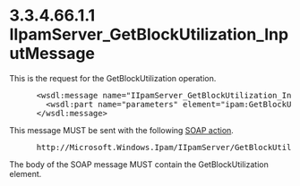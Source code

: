 <html dir="LTR" xmlns:mshelp="http://msdn.microsoft.com/mshelp" xmlns:ddue="http://ddue.schemas.microsoft.com/authoring/2003/5" xmlns:xlink="http://www.w3.org/1999/xlink" xmlns:tool="http://www.microsoft.com/tooltip">
 <body>
 <div id="header">
 <h1 class="heading">3.3.4.66.1.1 IIpamServer_GetBlockUtilization_InputMessage</h1>
 </div>
 <div id="mainSection">
 <div id="mainBody">
 <div id="allHistory" class="saveHistory"></div>
 <div id="sectionSection0" class="section" name="collapseableSection">
 

<p>This is the request for the GetBlockUtilization operation.</p>

<dl>
<dd>
<div><pre> &lt;wsdl:message name=&quot;IIpamServer_GetBlockUtilization_InputMessage&quot;&gt;
   &lt;wsdl:part name=&quot;parameters&quot; element=&quot;ipam:GetBlockUtilization&quot; /&gt;
 &lt;/wsdl:message&gt;
</pre></div>
</dd></dl>

<p>This message MUST be sent with the following <a href="21b4a631-8f28-420f-822f-c5f879d5046e.md#gt_c1358651-96c1-4ce0-8e1f-b0b7a94145e3">SOAP action</a>.</p>

<dl>
<dd>
<div><pre> http://Microsoft.Windows.Ipam/IIpamServer/GetBlockUtilization
</pre></div>
</dd></dl>

<p>The body of the SOAP message MUST contain the
GetBlockUtilization element.</p>


 </div>
 </div>
 </div>
 </body>
</html>